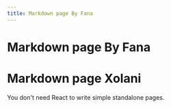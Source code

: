 ```yaml
---
title: Markdown page By Fana
---
```


# Markdown page By Fana
# Markdown page Xolani

You don't need React to write simple standalone pages.

